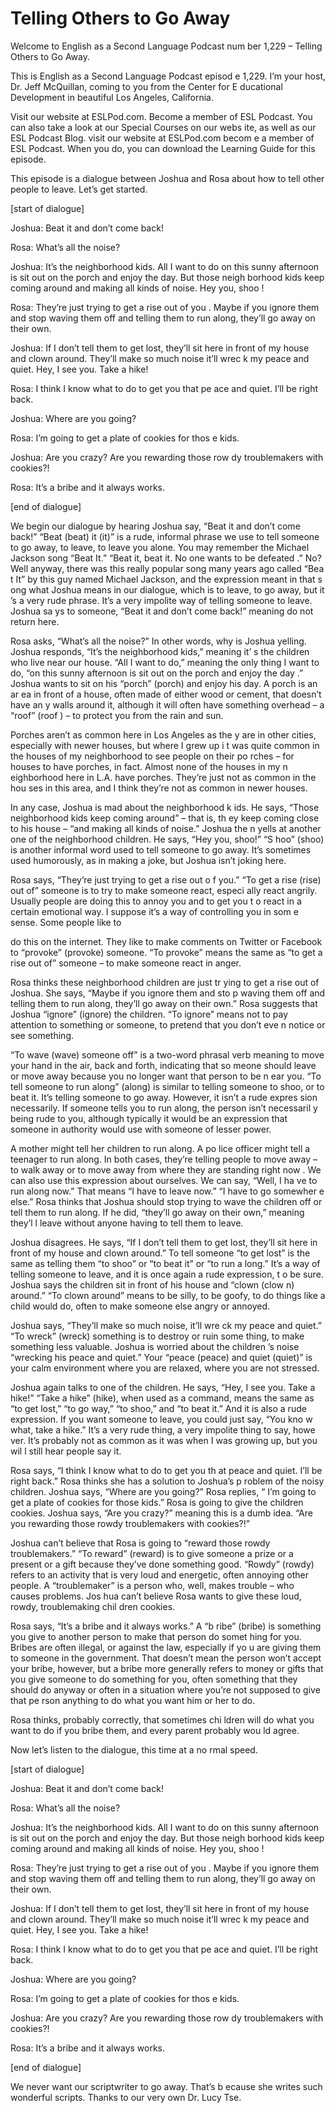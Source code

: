 # Telling Others to Go Away

Welcome to English as a Second Language Podcast num ber 1,229 – Telling Others to Go Away.

This is English as a Second Language Podcast episod e 1,229. I’m your host, Dr. Jeff McQuillan, coming to you from the Center for E ducational Development in beautiful Los Angeles, California.

Visit our website at ESLPod.com. Become a member of  ESL Podcast. You can also take a look at our Special Courses on our webs ite, as well as our ESL Podcast Blog. visit our website at ESLPod.com becom e a member of ESL Podcast. When you do, you can download the Learning  Guide for this episode.

This episode is a dialogue between Joshua and Rosa about how to tell other people to leave. Let’s get started.

[start of dialogue]

Joshua:  Beat it and don’t come back!

Rosa:  What’s all the noise?

Joshua:  It’s the neighborhood kids. All I want to do on this sunny afternoon is sit out on the porch and enjoy the day. But those neigh borhood kids keep coming around and making all kinds of noise. Hey you, shoo !

Rosa:  They’re just trying to get a rise out of you . Maybe if you ignore them and stop waving them off and telling them to run along,  they’ll go away on their own.

Joshua:  If I don’t tell them to get lost, they’ll sit here in front of my house and clown around. They’ll make so much noise it’ll wrec k my peace and quiet. Hey, I see you. Take a hike!

Rosa:  I think I know what to do to get you that pe ace and quiet. I’ll be right back.

Joshua:  Where are you going?

Rosa:  I’m going to get a plate of cookies for thos e kids.

Joshua:  Are you crazy? Are you rewarding those row dy troublemakers with cookies?!

 Rosa:  It’s a bribe and it always works.

[end of dialogue]

We begin our dialogue by hearing Joshua say, “Beat it and don’t come back!” “Beat (beat) it (it)” is a rude, informal phrase we  use to tell someone to go away, to leave, to leave you alone. You may remember the Michael Jackson song “Beat It.” “Beat it, beat it. No one wants to be defeated .” No? Well anyway, there was this really popular song many years ago called “Bea t It” by this guy named Michael Jackson, and the expression meant in that s ong what Joshua means in our dialogue, which is to leave, to go away, but it ’s a very rude phrase. It’s a very impolite way of telling someone to leave. Joshua sa ys to someone, “Beat it and don’t come back!” meaning do not return here.

Rosa asks, “What’s all the noise?” In other words, why is Joshua yelling. Joshua responds, “It’s the neighborhood kids,” meaning it’ s the children who live near our house. “All I want to do,” meaning the only thing I  want to do, “on this sunny afternoon is sit out on the porch and enjoy the day .” Joshua wants to sit on his “porch” (porch) and enjoy his day. A porch is an ar ea in front of a house, often made of either wood or cement, that doesn’t have an y walls around it, although it will often have something overhead – a “roof” (roof ) – to protect you from the rain and sun.

Porches aren’t as common here in Los Angeles as the y are in other cities, especially with newer houses, but where I grew up i t was quite common in the houses of my neighborhood to see people on their po rches – for houses to have porches, in fact. Almost none of the houses in my n eighborhood here in L.A. have porches. They’re just not as common in the hou ses in this area, and I think they’re not as common in newer houses.

In any case, Joshua is mad about the neighborhood k ids. He says, “Those neighborhood kids keep coming around” – that is, th ey keep coming close to his house – “and making all kinds of noise.” Joshua the n yells at another one of the neighborhood children. He says, “Hey you, shoo!” “S hoo” (shoo) is another informal word used to tell someone to go away. It’s  sometimes used humorously, as in making a joke, but Joshua isn’t joking here.

Rosa says, “They’re just trying to get a rise out o f you.” “To get a rise (rise) out of” someone is to try to make someone react, especi ally react angrily. Usually people are doing this to annoy you and to get you t o react in a certain emotional way. I suppose it’s a way of controlling you in som e sense. Some people like to

do this on the internet. They like to make comments  on Twitter or Facebook to “provoke” (provoke) someone. “To provoke” means the  same as “to get a rise out of” someone – to make someone react in anger.

Rosa thinks these neighborhood children are just tr ying to get a rise out of Joshua. She says, “Maybe if you ignore them and sto p waving them off and telling them to run along, they’ll go away on their  own.” Rosa suggests that Joshua “ignore” (ignore) the children. “To ignore” means not to pay attention to something or someone, to pretend that you don’t eve n notice or see something.

“To wave (wave) someone off” is a two-word phrasal verb meaning to move your hand in the air, back and forth, indicating that so meone should leave or move away because you no longer want that person to be n ear you. “To tell someone to run along” (along) is similar to telling someone  to shoo, or to beat it. It’s telling someone to go away. However, it isn’t a rude expres sion necessarily. If someone tells you to run along, the person isn’t necessaril y being rude to you, although typically it would be an expression that someone in  authority would use with someone of lesser power.

A mother might tell her children to run along. A po lice officer might tell a teenager to run along. In both cases, they’re telling people  to move away – to walk away or to move away from where they are standing right now . We can also use this expression about ourselves. We can say, “Well, I ha ve to run along now.” That means “I have to leave now.” “I have to go somewher e else.” Rosa thinks that Joshua should stop trying to wave the children off or tell them to run along. If he did, “they’ll go away on their own,” meaning they’l l leave without anyone having to tell them to leave.

Joshua disagrees. He says, “If I don’t tell them to  get lost, they’ll sit here in front of my house and clown around.” To tell someone “to get lost” is the same as telling them “to shoo” or “to beat it” or “to run a long.” It’s a way of telling someone to leave, and it is once again a rude expression, t o be sure. Joshua says the children sit in front of his house and “clown (clow n) around.” “To clown around” means to be silly, to be goofy, to do things like a  child would do, often to make someone else angry or annoyed.

Joshua says, “They’ll make so much noise, it’ll wre ck my peace and quiet.” “To wreck” (wreck) something is to destroy or ruin some thing, to make something less valuable. Joshua is worried about the children ’s noise “wrecking his peace and quiet.” Your “peace (peace) and quiet (quiet)” is your calm environment where you are relaxed, where you are not stressed.

Joshua again talks to one of the children. He says,  “Hey, I see you. Take a hike!” “Take a hike” (hike), when used as a command, means  the same as “to get lost,” “to go way,” “to shoo,” and “to beat it.” And it is  also a rude expression. If you want someone to leave, you could just say, “You kno w what, take a hike.” It’s a very rude thing, a very impolite thing to say, howe ver. It’s probably not as common as it was when I was growing up, but you wil l still hear people say it.

Rosa says, “I think I know what to do to get you th at peace and quiet. I’ll be right back.” Rosa thinks she has a solution to Joshua’s p roblem of the noisy children. Joshua says, “Where are you going?” Rosa replies, “ I’m going to get a plate of cookies for those kids.” Rosa is going to give the children cookies. Joshua says, “Are you crazy?” meaning this is a dumb idea. “Are you rewarding those rowdy troublemakers with cookies?!”

Joshua can’t believe that Rosa is going to “reward those rowdy troublemakers.” “To reward” (reward) is to give someone a prize or a present or a gift because they’ve done something good. “Rowdy” (rowdy) refers  to an activity that is very loud and energetic, often annoying other people. A “troublemaker” is a person who, well, makes trouble – who causes problems. Jos hua can’t believe Rosa wants to give these loud, rowdy, troublemaking chil dren cookies.

Rosa says, “It’s a bribe and it always works.” A “b ribe” (bribe) is something you give to another person to make that person do somet hing for you. Bribes are often illegal, or against the law, especially if yo u are giving them to someone in the government. That doesn’t mean the person won’t accept your bribe, however, but a bribe more generally refers to money or gifts  that you give someone to do something for you, often something that they should  do anyway or often in a situation where you’re not supposed to give that pe rson anything to do what you want him or her to do.

Rosa thinks, probably correctly, that sometimes chi ldren will do what you want to do if you bribe them, and every parent probably wou ld agree.

Now let’s listen to the dialogue, this time at a no rmal speed.

[start of dialogue]

Joshua:  Beat it and don’t come back!

Rosa:  What’s all the noise?

Joshua:  It’s the neighborhood kids. All I want to do on this sunny afternoon is sit out on the porch and enjoy the day. But those neigh borhood kids keep coming around and making all kinds of noise. Hey you, shoo !

Rosa:  They’re just trying to get a rise out of you . Maybe if you ignore them and stop waving them off and telling them to run along,  they’ll go away on their own.

Joshua:  If I don’t tell them to get lost, they’ll sit here in front of my house and clown around. They’ll make so much noise it’ll wrec k my peace and quiet. Hey, I see you. Take a hike!

Rosa:  I think I know what to do to get you that pe ace and quiet. I’ll be right back.

Joshua:  Where are you going?

Rosa:  I’m going to get a plate of cookies for thos e kids.

Joshua:  Are you crazy? Are you rewarding those row dy troublemakers with cookies?!

Rosa:  It’s a bribe and it always works.

[end of dialogue]

We never want our scriptwriter to go away. That’s b ecause she writes such wonderful scripts. Thanks to our very own Dr. Lucy Tse.



